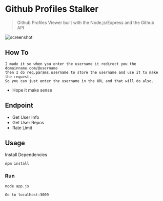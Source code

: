 # Github Profiles Stalker
> Github Profiles Viewer built with the Node.js/Express and the Github API

![screenshot](https://alexmenlah.com/images/githubProfiles.png)

## How To

```
I made it so when you enter the username it redirect you the domainname.com/@username
then I do req.params.username to store the username and use it to make the request.
So you can just enter the username in the URL and that will do also.
```
- Hope it make sense

## Endpoint

- Get User Info
- Get User Repos
- Rate Limit

## Usage

Install Dependencies

```
npm install
```

### Run

```
node app.js

Go to localhost:3000
```
